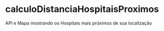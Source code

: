# calculoDistanciaHospitaisProximos
API e Mapa mostrando os Hospitais mais próximos de sua localização
